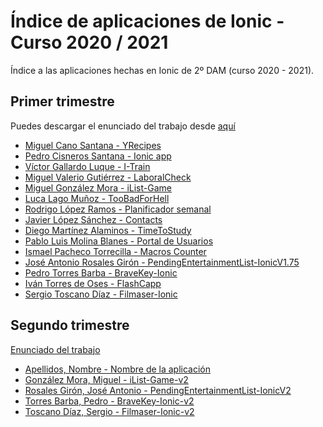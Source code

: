 # Índice de aplicaciones de Ionic - Curso 2020 / 2021

Índice a las aplicaciones hechas en Ionic de 2º DAM (curso 2020 - 2021).

## Primer trimestre

Puedes descargar el enunciado del trabajo desde [aquí](trabajo_ionic_v2.pdf)

* [Miguel Cano Santana - YRecipes](https://github.com/miguelcanosantana/YRecipes-App)
* [Pedro Cisneros Santana - Ionic app](https://github.com/PedroCisnerosSantana/ionicapp)
* [Víctor Gallardo Luque - I-Train](https://github.com/VictorGallardo/I-Train)
* [Miguel Valerio Gutiérrez - LaboralCheck](https://github.com/BeTheVal/LaboralCheck)
* [Miguel González Mora - iList-Game](https://github.com/Miguelgm1693/iList-Game)
* [Luca Lago Muñoz - TooBadForHell](https://github.com/ROMthesheep/TooBadForHell)
* [Rodrigo López Ramos - Planificador semanal](https://github.com/rodrigolopezramoss/Proyecto-Ionic-Planificador)
* [Javier López Sánchez - Contacts](https://github.com/javier-l0pez/Project1AD)
* [Diego Martínez Alaminos - TimeToStudy](https://github.com/diegomartinezalaminos/TimeToStudy)
* [Pablo Luis Molina Blanes - Portal de Usuarios](https://github.com/PabloLuisMolinaBlanes/ProyectoAD)
* [Ismael Pacheco Torrecilla - Macros Counter](https://github.com/ismaelpacheco13/macros-counter-ionic)
* [José Antonio Rosales Girón - PendingEntertainmentList-IonicV1.75](https://github.com/joseantoniorosales/PendingEntertainmentListV1.75)
* [Pedro Torres Barba - BraveKey-Ionic](https://github.com/torrespedrob/BraveKey-Ionic)
* [Iván Torres de Oses - FlashCapp](https://github.com/IvanTorres21/FlashCappIonic)
* [Sergio Toscano Díaz - Filmaser-Ionic](https://github.com/sergiotoscanodiaz/Filmaser-Ionic)

## Segundo trimestre

[Enunciado del trabajo](trabajo_ionic_trimestre_2.pdf)

* [Apellidos, Nombre - Nombre de la aplicación]()
* [González Mora, Miguel - iList-Game-v2](https://github.com/Miguelgm1693/iList-Game)
* [Rosales Girón, José Antonio - PendingEntertainmentList-IonicV2](https://github.com/joseantoniorosales/PendingEntertainmentList-Ionic-Firebase)
* [Torres Barba, Pedro - BraveKey-Ionic-v2](https://github.com/torrespedrob/BraveKey-Ionic-v2)
* [Toscano Díaz, Sergio  - Filmaser-Ionic-v2](https://github.com/sergiotoscanodiaz/Filmaser-Ionic)


